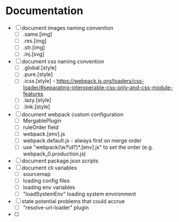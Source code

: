 # Documentation 

- [ ] document images naming convention 
    - [ ] .same.[img]
    - [ ] .res.[img]
    - [ ] .str.[img]
    - [ ] .inj.[svg]
- [ ] document css naming convention
    - [ ] .global.[style]
    - [ ] .pure.[style]
    - [ ] .icss.[style] - https://webpack.js.org/loaders/css-loader/#separating-interoperable-css-only-and-css-module-features
    - [ ] .lazy.[style]
    - [ ] .link.[style]
- [ ] document webpack custom configuration  
    - [ ] MergablePlugin
    - [ ] ruleOrder field
    - [ ] webpack.[env].js
    - [ ] webpack.default.js - always first on merge order
    - [ ] use "webpack(\w?\d?)*.[env].js" to set the order (e.g. webpack_0.production.js)
- [ ] document package.json scripts
- [ ] document cli variables
    - [ ] sourcemap
    - [ ] loading config files
    - [ ] loading env variables
    - [ ] "loadSystemEnv" loading system environment
- [ ] state potential problems that could accrue
    - [ ] "resolve-url-loader" plugin
- [ ]  
